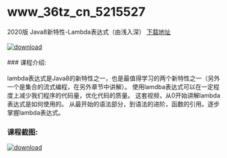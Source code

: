 # www_36tz_cn_5215527
2020版 Java8新特性-Lambda表达式（由浅入深）
[下载地址](http://www.36tz.cn/article/5215527 "下载地址")
<br/></br>[![download](http://36tz.cn/muke_img/2020_10_2-8.png "下载地址")](http://www.36tz.cn/article/5215527 "下载地址")
<br/></br>### 课程介绍:<br/></br>lambda表达式是Java8的新特性之一，也是最值得学习的两个新特性之一（另外一个是集合的流式编程，在另外章节中讲解）。
使用lamdba表达式可以在一定程度上减少我们程序的代码量，优化代码的质量。
这套视频，从0开始讲解lambda表达式是如何使用的。
从最开始的语法部分，到语法的进阶，函数的引用。逐步掌握lambda表达式。

### 课程截图:
[![download](http://36tz.cn/muke_img/2020_10_1-10.png "下载地址")](http://www.36tz.cn/article/5215527 "下载地址")
